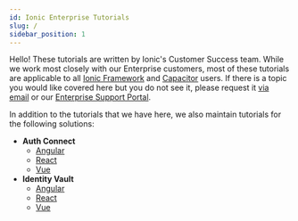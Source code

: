 ```yaml
---
id: Ionic Enterprise Tutorials
slug: /
sidebar_position: 1
---
```


Hello! These tutorials are written by Ionic's Customer Success team. While we work most closely with our Enterprise customers, most of these tutorials are applicable to all
[Ionic Framework](https://ionicframework.com/) and [Capacitor](https://capacitorjs.com/) users. If there is a topic you would like covered here but you do not see it, please
request it [via email](mailto:support@ionic.io) or our [Enterprise Support Portal](https://ionic.zendesk.com/hc/en-us/requests/new).

In addition to the tutorials that we have here, we also maintain tutorials for the following solutions:

- **Auth Connect**
  - [Angular](https://ionic.io/docs/auth-connect/tutorials/angular/getting-started)
  - [React](https://ionic.io/docs/auth-connect/tutorials/react/getting-started)
  - [Vue](https://ionic.io/docs/auth-connect/tutorials/vue/getting-started)
- **Identity Vault**
  - [Angular](https://ionic.io/docs/identity-vault/angular/getting-started)
  - [React](https://ionic.io/docs/identity-vault/react/getting-started)
  - [Vue](https://ionic.io/docs/identity-vault/vue/getting-started)
